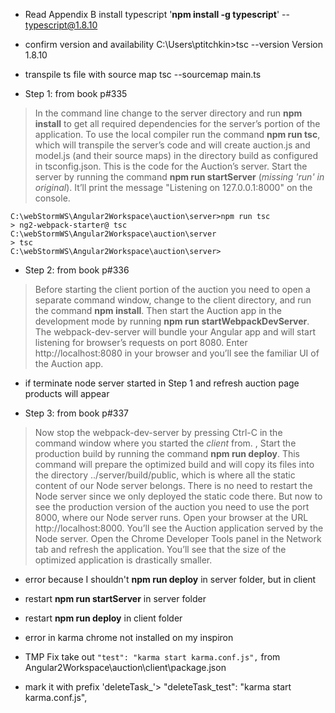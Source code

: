 - Read Appendix B install typescript '__npm install -g typescript__'
	-- typescript@1.8.10
- confirm version and availability
	C:\Users\ptitchkin>tsc --version
	Version 1.8.10
- transpile ts file with source map
	tsc --sourcemap main.ts

- Step 1: from book p#335 
>In the command line change to the server directory and run __npm install__ to get all
required dependencies for the server’s portion of the application.
To use the local compiler run the command __npm run tsc__, which will transpile the
server’s code and will create auction.js and model.js (and their source maps) in the
directory build as configured in tsconfig.json. This is the code for the Auction’s server.
Start the server by running the command __npm run startServer__  (_missing 'run' in original_). It’ll print the message
"Listening on 127.0.0.1:8000" on the console.

    C:\webStormWS\Angular2Workspace\auction\server>npm run tsc
    > ng2-webpack-starter@ tsc C:\webStormWS\Angular2Workspace\auction\server
    > tsc
    C:\webStormWS\Angular2Workspace\auction\server>

- Step 2: from book p#336
>Before starting the client portion of the auction you need to open a separate command
 window, change to the client directory, and run the command __npm install__.
 Then start the Auction app in the development mode by running __npm run startWebpackDevServer__. The webpack-dev-server will bundle your Angular app
 and will start listening for browser’s requests on port 8080. Enter http://localhost:8080 in your browser and you’ll see the familiar UI of the Auction app.
 
- if terminate node server started in Step 1 and refresh auction page products will appear

- Step 3: from book p#337 
>Now stop the webpack-dev-server by pressing Ctrl-C in the command window where
 you started the _client_ from. , Start the production build by running the command __npm run deploy__. This command will prepare the optimized build and will copy its files into the
 directory ../server/build/public, which is where all the static content of our Node server belongs.
 There is no need to restart the Node server since we only deployed the static code
 there. But now to see the production version of the auction you need to use the port 8000, where our Node server runs.
 Open your browser at the URL http://localhost:8000. You’ll see the Auction
 application served by the Node server. Open the Chrome Developer Tools panel in the
 Network tab and refresh the application. You’ll see that the size of the optimized application is drastically smaller.
 
- error because I shouldn't __npm run deploy__ in server folder, but in client

- restart __npm run startServer__ in server folder
- restart __npm run deploy__ in client folder
- error in karma chrome not installed on my inspiron
- TMP Fix take out `"test": "karma start karma.conf.js",` from Angular2Workspace\auction\client\package.json
- mark it with prefix 'deleteTask_'> "deleteTask_test": "karma start karma.conf.js",